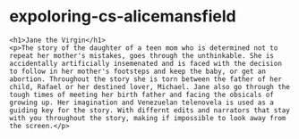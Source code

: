 # expoloring-cs-alicemansfield
<!DOCTYPE html>
<html>
 <body>
	 
	<h1>Jane the Virgin</h1>
   	<p>The story of the daughter of a teen mom who is determined not to repeat her mother's mistakes, goes through the unthinkable. She is accidentally artificially insemenated and is faced with the decision to follow in her mother's footsteps and keep the baby, or get an abortion. Throughout the story she is torn between the father of her child, Rafael or her destined lover, Michael. Jane also go through the tough times of meeting her birth father and facing the obsicals of growing up. Her imagination and Venezuelan telenovela is used as a guiding key for the story. With differnt edits and narrators that stay with you throughout the story, making if impossible to look away from the screen.</p>
	
 </body>
</html>

